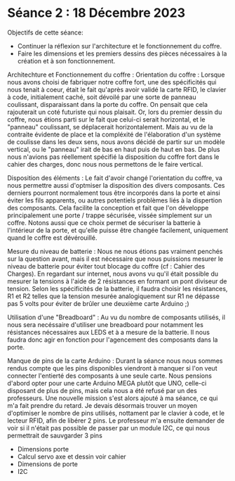 # Séance 2 :  18 Décembre 2023

Objectifs de cette séance: 
- Continuer la réflexion sur l'architecture et le fonctionnement du coffre.
- Faire les dimensions et les premiers dessins des pièces nécessaires à la création et à son fonctionnement.

Architechture et Fonctionnement du coffre :
Orientation du coffre :
Lorsque nous avons choisi de fabriquer notre coffre fort, une des spécificités qui nous tenait à coeur, était le fait qu'après avoir validé la carte RFID, le clavier à code, initialement caché, soit dévoilé par une sorte de panneau coulissant, disparaissant dans la porte du coffre. On pensait que cela rajouterait un coté futuriste qui nous plaisait. Or, lors du premier dessin du coffre, nous étions parti sur le fait que celui-ci serait horizontal, et le "panneau" coulissant, se déplacerait horizontalement. Mais au vu de la contraite évidente de place et la compléxité de l'élaboration d'un système de coulisse dans les deux sens, nous avons décidé de partir sur un modèle vertical, ou le "panneau" irait de bas en haut puis de haut en bas. De plus nous n'avions pas réellement spécifié la disposition du coffre fort dans le cahier des charges, donc nous nous permettons de le faire vertical.

Disposition des éléments :
Le fait d'avoir changé l'orientation du coffre, va nous permettre aussi d'optmiser la disposition des divers composants. Ces derniers pourront normalement tous être incorporés dans la porte et ainsi éviter les fils apparents, ou autres potentiels problèmes liés à la dispertion des composants. Cela facilite la conception et fait que l'on développe principalement une porte / trappe sécurisée, vissée simplement sur un coffre. Notons aussi que ce choix permet de sécuriser la batterie à l'intérieur de la porte, et qu'elle puisse être changée facilement, uniquement quand le coffre est dévérouillé.

Mesure du niveau de batterie :
Nous ne nous étions pas vraiment penchés sur la question avant, mais il est nécessaire que nous puissions mesurer le niveau de batterie pour éviter tout blocage du coffre (cf : Cahier des Charges). En regardant sur internet, nous avons vu qu'il était possible du mesurer la tensions à l'aide de 2 résistances en formant un pont diviseur de tension. Selon les spécificités de la batterie, il faudra choisir les résistances, R1 et R2 telles que la tension mesurée analogiquement sur R1 ne dépasse pas 5 volts pour éviter de brûler une deuxième carte Arduino ;) 

Utilisation d'une "Breadboard" :
Au vu du nombre de composants utilisés, il nous sera necéssaire d'utiliser une breadboard pour notamment les résistances nécessaires aux LEDS et à a mesure de la batterie. Il nous faudra donc agir en fonction pour l'agencement des composants dans la porte.

Manque de pins de la carte Arduino :
Durant la séance nous nous sommes rendus compte que les pins disponibles viendront à manquer si l'on veut connecter l'entierté des composants à une seule carte. Nous pensions d'abord opter pour une carte Arduino MEGA plutôt que UNO, celle-ci disposant de plus de pins, mais cela nous a été refusé par un des professeurs. Une nouvelle mission s'est alors ajouté à ma séance, ce qui m'a fait prendre du retard. Je devais désormais trouver un moyen d'optimiser le nombre de pins utilisés, nottament par le clavier à code, et le lecteur RFID, afin de libérer 2 pins. Le professeur m'a ensuite demander de voir si il n'était pas possible de passer par un module I2C, ce qui nous permettrait de sauvgarder 3 pins

- Dimensions porte
- Calcul servo axe et dessin voir cahier
- Dimensions de porte
- I2C
